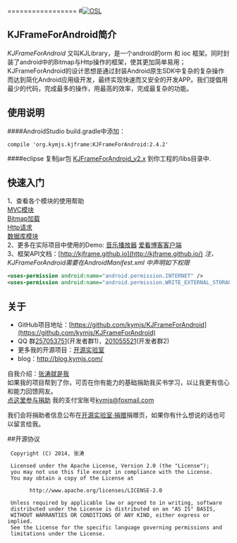 =================
#[![OSL](http://www.kymjs.com/image/logo_s.png)](http://www.kymjs.com/works/)

## KJFrameForAndroid简介
*KJFrameForAndroid* 又叫KJLibrary，是一个android的orm 和 ioc 框架。同时封装了android中的Bitmap与Http操作的框架，使其更加简单易用；<br>
KJFrameForAndroid的设计思想是通过封装Android原生SDK中复杂的复杂操作而达到简化Android应用级开发，最终实现快速而又安全的开发APP。我们提倡用最少的代码，完成最多的操作，用最高的效率，完成最复杂的功能。<br>

## 使用说明
####AndroidStudio
build.gradle中添加：  
``` 
compile 'org.kymjs.kjframe:KJFrameForAndroid:2.4.2' 
```
####eclipse
复制jar包 [KJFrameForAndroid_v2.x](https://github.com/kymjs/KJFrameForAndroid/tree/master/binrary) 到你工程的/libs目录中.<br>

## 快速入门
1、查看各个模块的使用帮助<br>
    [MVC模块](https://github.com/kymjs/KJFrameForAndroid/wiki/MVCLibrary_cn)<br>
    [Bitmap加载](https://github.com/kymjs/KJFrameForAndroid/wiki/BitmapLibrary_cn)<br>
    [Http请求](https://github.com/kymjs/KJFrameForAndroid/wiki/HttpLibrary_cn)<br>
    [数据库模块](https://github.com/kymjs/KJFrameForAndroid/wiki/DBLibrary)<br>
2、更多在实际项目中使用的Demo: [音乐播放器](https://github.com/KJFrame/KJMusic) [爱看博客客户端](https://github.com/KJFrame/KJBlog) <br>
3、框架API文档：[http://kjframe.github.io](http://kjframe.github.io/)
*注，KJFrameForAndroid需要在AndroidManifest.xml 中声明如下权限*
```xml
<uses-permission android:name="android.permission.INTERNET" />
<uses-permission android:name="android.permission.WRITE_EXTERNAL_STORAGE" />
```

## 关于
* GitHub项目地址：[https://github.com/kymjs/KJFrameForAndroid](https://github.com/kymjs/KJFrameForAndroid)  
* QQ 群[257053751](http://jq.qq.com/?_wv=1027&k=WoM2Aa)(开发者群1)，[201055521](http://jq.qq.com/?_wv=1027&k=MBVdpK)(开发者群2)<br>
* 更多我的开源项目：[开源实验室](http://www.kymjs.com/)
* blog：http://blog.kymjs.com/

自我介绍：[张涛就是我](http://blog.kymjs.com/about)<br>
如果我的项目帮到了你，可否在你有能力的基础捐助我买书学习，以让我更有信心和能力回馈网友。<br>
[点这里参与捐助](https://shenghuo.alipay.com/send/payment/fill.htm) 我的支付宝账号[kymjs@foxmail.com](https://shenghuo.alipay.com/send/payment/fill.htm)<br>

我们会将捐助者信息公布在[开源实验室·捐赠](http://www.kymjs.com/donate)捐赠页，如果你有什么想说的话也可以留言给我。


##开源协议
```
 Copyright (C) 2014, 张涛
 
 Licensed under the Apache License, Version 2.0 (the "License");
 you may not use this file except in compliance with the License.
 You may obtain a copy of the License at

       http://www.apache.org/licenses/LICENSE-2.0

 Unless required by applicable law or agreed to in writing, software
 distributed under the License is distributed on an "AS IS" BASIS,
 WITHOUT WARRANTIES OR CONDITIONS OF ANY KIND, either express or implied.
 See the License for the specific language governing permissions and
 limitations under the License.
 ```
